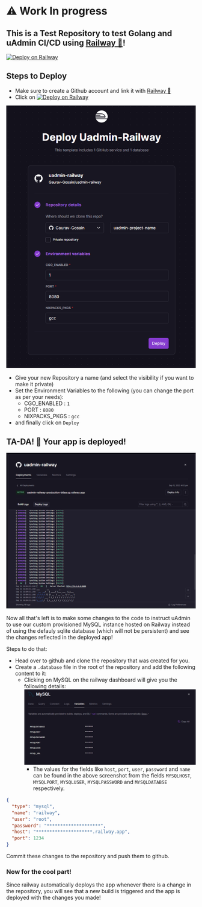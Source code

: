 # ⚠️ Work In progress

## This is a Test Repository to test Golang and uAdmin CI/CD using [Railway 🚅](https://railway.app/)!

[![Deploy on Railway](https://railway.app/button.svg)](https://railway.app/new/template/B9fy5q?referralCode=A7siyP)

## Steps to Deploy
- Make sure to create a Github account and link it with [Railway 🚅](https://railway.app/)
- Click on [![Deploy on Railway](https://railway.app/button.svg)](https://railway.app/new/template/B9fy5q?referralCode=A7siyP)

![](assets/deploy_screen_1.png)  

- Give your new Repository a name (and select the visibility if you want to make it private)
- Set the Environment Variables to the following (you can change the port as per your needs):
  - CGO_ENABLED : `1`
  - PORT : `8080`
  - NIXPACKS_PKGS : `gcc`
- and finally click on `Deploy`

## TA-DA! 🎉 Your app is deployed!

![](assets/deploy_screen_2.png)  

Now all that's left is to make some changes to the code to instruct uAdmin to use our custom provisioned MySQL instance hosted on Railway instead of using the defauly sqlite database (which will not be persistent) and see the changes reflected in the deployed app!

Steps to do that:

- Head over to github and clone the repository that was created for you.
- Create a `.database` file in the root of the repository and add the following content to it:
  - Clicking on MySQL on the railway dashboard will give you the following details:
    ![](assets/mysql.png)  
    - The values for the fields like `host`, `port`, `user`, `password` and `name` can be found in the above screenshot from the fields `MYSQLHOST`, `MYSQLPORT`, `MYSQLUSER`, `MYSQLPASSWORD` and `MYSQLDATABSE` respectively.
  
```json {}[.database]
{
  "type": "mysql",
  "name": "railway",
  "user": "root",
  "password": "********************",
  "host": "*********************.railway.app",
  "port": 1234
}
```

Commit these changes to the repository and push them to github.

### Now for the cool part!
Since railway automatically deploys the app whenever there is a change in the repository, you will see that a new build is triggered and the app is deployed with the changes you made!
